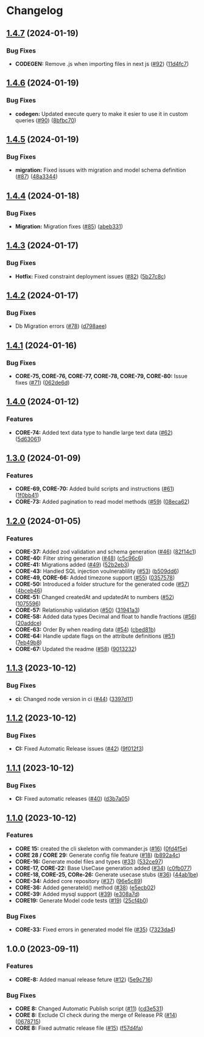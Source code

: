 # Changelog

## [1.4.7](https://github.com/Shanaka11/FTD_Core/compare/v1.4.6...v1.4.7) (2024-01-19)


### Bug Fixes

* **CODEGEN:** Remove .js when importing files in next js ([#92](https://github.com/Shanaka11/FTD_Core/issues/92)) ([11d4fc7](https://github.com/Shanaka11/FTD_Core/commit/11d4fc793fd592492e1b4ba078a8489156ee56bb))

## [1.4.6](https://github.com/Shanaka11/FTD_Core/compare/v1.4.5...v1.4.6) (2024-01-19)


### Bug Fixes

* **codegen:** Updated execute query to make it esier to use it in custom queries ([#90](https://github.com/Shanaka11/FTD_Core/issues/90)) ([8bfbc70](https://github.com/Shanaka11/FTD_Core/commit/8bfbc7047f47d46ad230bbcd4ce64e3ab5d50001))

## [1.4.5](https://github.com/Shanaka11/FTD_Core/compare/v1.4.4...v1.4.5) (2024-01-19)


### Bug Fixes

* **migration:** Fixed issues with migration and model schema definition ([#87](https://github.com/Shanaka11/FTD_Core/issues/87)) ([48a3344](https://github.com/Shanaka11/FTD_Core/commit/48a3344af03f8b3eeeb765f8421ccca8c473ccec))

## [1.4.4](https://github.com/Shanaka11/FTD_Core/compare/v1.4.3...v1.4.4) (2024-01-18)


### Bug Fixes

* **Migration:** Migration fixes ([#85](https://github.com/Shanaka11/FTD_Core/issues/85)) ([abeb331](https://github.com/Shanaka11/FTD_Core/commit/abeb331e5f1c77b06813a9d104db910d2c62e264))

## [1.4.3](https://github.com/Shanaka11/FTD_Core/compare/v1.4.2...v1.4.3) (2024-01-17)


### Bug Fixes

* **Hotfix:** Fixed constraint deployment issues ([#82](https://github.com/Shanaka11/FTD_Core/issues/82)) ([5b27c8c](https://github.com/Shanaka11/FTD_Core/commit/5b27c8c63f2dbdb4e39178c7193a2ccf43d4b61c))

## [1.4.2](https://github.com/Shanaka11/FTD_Core/compare/v1.4.1...v1.4.2) (2024-01-17)


### Bug Fixes

* Db Migration errors ([#78](https://github.com/Shanaka11/FTD_Core/issues/78)) ([d798aee](https://github.com/Shanaka11/FTD_Core/commit/d798aeebb19e7fbe4cbfbebe2ab7fb9342527995))

## [1.4.1](https://github.com/Shanaka11/FTD_Core/compare/v1.4.0...v1.4.1) (2024-01-16)


### Bug Fixes

* **CORE-75, CORE-76, CORE-77, CORE-78, CORE-79, CORE-80:** Issue fixes ([#71](https://github.com/Shanaka11/FTD_Core/issues/71)) ([062de6d](https://github.com/Shanaka11/FTD_Core/commit/062de6db21aaa6a460fa3e69966571f96f181c08))

## [1.4.0](https://github.com/Shanaka11/FTD_Core/compare/v1.3.0...v1.4.0) (2024-01-12)


### Features

* **CORE-74:** Added text data type to handle large text data ([#62](https://github.com/Shanaka11/FTD_Core/issues/62)) ([5d63061](https://github.com/Shanaka11/FTD_Core/commit/5d63061925b697ab6e9e4daf0ba60c808b5cdd6e))

## [1.3.0](https://github.com/Shanaka11/FTD_Core/compare/v1.2.0...v1.3.0) (2024-01-09)


### Features

* **CORE-69, CORE-70:** Added build scripts and instructions ([#61](https://github.com/Shanaka11/FTD_Core/issues/61)) ([1f0bb41](https://github.com/Shanaka11/FTD_Core/commit/1f0bb410191c351b0fd81d2b424e2c1678edd5d5))
* **CORE-73:** Added pagination to read model methods ([#59](https://github.com/Shanaka11/FTD_Core/issues/59)) ([08eca62](https://github.com/Shanaka11/FTD_Core/commit/08eca622f43bb9f0992083ac9f666bb861bf7069))

## [1.2.0](https://github.com/Shanaka11/FTD_Core/compare/v1.1.3...v1.2.0) (2024-01-05)


### Features

* **CORE-37:** Added zod validation and schema generation ([#46](https://github.com/Shanaka11/FTD_Core/issues/46)) ([82f14c1](https://github.com/Shanaka11/FTD_Core/commit/82f14c167d07b7d701de7bc0e47fcb72055324fe))
* **CORE-40:** Filter string generation ([#48](https://github.com/Shanaka11/FTD_Core/issues/48)) ([c5c96c6](https://github.com/Shanaka11/FTD_Core/commit/c5c96c62e66529659bdc9b4c976b0fedbaf7a944))
* **CORE-41:** Migrations added ([#49](https://github.com/Shanaka11/FTD_Core/issues/49)) ([52b2eb3](https://github.com/Shanaka11/FTD_Core/commit/52b2eb38323ba57979b8116790907db745a87241))
* **CORE-43:** Handled SQL injection voulnerablility ([#53](https://github.com/Shanaka11/FTD_Core/issues/53)) ([b509dd6](https://github.com/Shanaka11/FTD_Core/commit/b509dd62658783ec73bbd56e63ea56954bd6a19a))
* **CORE-49, CORE-66:** Added timezone support ([#55](https://github.com/Shanaka11/FTD_Core/issues/55)) ([0357578](https://github.com/Shanaka11/FTD_Core/commit/03575781d6c43d43ef146b68d733974d85eb76b2))
* **CORE-50:** Introduced a folder structure for the generated code ([#57](https://github.com/Shanaka11/FTD_Core/issues/57)) ([4bceb46](https://github.com/Shanaka11/FTD_Core/commit/4bceb4612664586b8b1b214727c31e531f54b98d))
* **CORE-51:** Changed createdAt and updatedAt to numbers ([#52](https://github.com/Shanaka11/FTD_Core/issues/52)) ([1075596](https://github.com/Shanaka11/FTD_Core/commit/1075596abadc0a5b767cce7feb5d5bc58790949f))
* **CORE-57:** Relationship validation ([#50](https://github.com/Shanaka11/FTD_Core/issues/50)) ([31941a3](https://github.com/Shanaka11/FTD_Core/commit/31941a3672a1af02d01ef3a3c70253dda5fa17dc))
* **CORE-58:** Added data types Decimal and float to handle fractions ([#56](https://github.com/Shanaka11/FTD_Core/issues/56)) ([20addce](https://github.com/Shanaka11/FTD_Core/commit/20addceff0ea5804574d3b903c522429910285af))
* **CORE-63:** Order By when reading data ([#54](https://github.com/Shanaka11/FTD_Core/issues/54)) ([cbed81b](https://github.com/Shanaka11/FTD_Core/commit/cbed81b095791e530952b09912ed15087b464929))
* **CORE-64:** Handle update flags on the attribute definitions ([#51](https://github.com/Shanaka11/FTD_Core/issues/51)) ([7eb49b8](https://github.com/Shanaka11/FTD_Core/commit/7eb49b8c9b61c8ffa19d3fbf77ad02cace2dae80))
* **CORE-67:** Updated the readme ([#58](https://github.com/Shanaka11/FTD_Core/issues/58)) ([9013232](https://github.com/Shanaka11/FTD_Core/commit/90132329b034fe8af300e1ae805e8f89ed7ca249))

## [1.1.3](https://github.com/Shanaka11/FTD_Core/compare/v1.1.2...v1.1.3) (2023-10-12)


### Bug Fixes

* **ci:** Changed node version in ci ([#44](https://github.com/Shanaka11/FTD_Core/issues/44)) ([3397d11](https://github.com/Shanaka11/FTD_Core/commit/3397d114db7d1f61fc6314b97f40f2a6c17e3f6f))

## [1.1.2](https://github.com/Shanaka11/FTD_Core/compare/v1.1.1...v1.1.2) (2023-10-12)


### Bug Fixes

* **CI:** Fixed Automatic Release issues ([#42](https://github.com/Shanaka11/FTD_Core/issues/42)) ([9f012f3](https://github.com/Shanaka11/FTD_Core/commit/9f012f381a87df923c89af8b661a98d5a5c28fe2))

## [1.1.1](https://github.com/Shanaka11/FTD_Core/compare/v1.1.0...v1.1.1) (2023-10-12)


### Bug Fixes

* **CI:** Fixed automatic releases ([#40](https://github.com/Shanaka11/FTD_Core/issues/40)) ([d3b7a05](https://github.com/Shanaka11/FTD_Core/commit/d3b7a05be49f2922ed92c1c5af22a4eb7cdbd956))

## [1.1.0](https://github.com/Shanaka11/FTD_Core/compare/v1.0.0...v1.1.0) (2023-10-12)


### Features

* **CORE 15:** created the cli skeleton with commander.js ([#16](https://github.com/Shanaka11/FTD_Core/issues/16)) ([0fd4f5e](https://github.com/Shanaka11/FTD_Core/commit/0fd4f5eaf306eea4b845fa4a4f4399d4291bafe1))
* **CORE 28 / CORE 29:** Generate config file feature ([#18](https://github.com/Shanaka11/FTD_Core/issues/18)) ([b892a4c](https://github.com/Shanaka11/FTD_Core/commit/b892a4c0d3f7da619351ebffdfdcefdb76f87214))
* **CORE-16:** Generate model files and types ([#33](https://github.com/Shanaka11/FTD_Core/issues/33)) ([532ce97](https://github.com/Shanaka11/FTD_Core/commit/532ce97720d403988dfbbf96607f7c3e48c6bb9f))
* **CORE-17, CORE-22:** Base UseCase generation added ([#34](https://github.com/Shanaka11/FTD_Core/issues/34)) ([c0fb077](https://github.com/Shanaka11/FTD_Core/commit/c0fb077150a0fb22a70a2c4ddc7ba0d8f58397e0))
* **CORE-18, CORE-25, CORe-26:** Generate usecase stubs ([#36](https://github.com/Shanaka11/FTD_Core/issues/36)) ([44ab1be](https://github.com/Shanaka11/FTD_Core/commit/44ab1becf8c0547e8e09424d939ced9ae503b6b2))
* **CORE-34:** Added core repository ([#37](https://github.com/Shanaka11/FTD_Core/issues/37)) ([96e5c89](https://github.com/Shanaka11/FTD_Core/commit/96e5c892573170b7fbf9c7f0e545ed183e45ef51))
* **CORE-36:** Added generateId() method ([#38](https://github.com/Shanaka11/FTD_Core/issues/38)) ([e5ecb02](https://github.com/Shanaka11/FTD_Core/commit/e5ecb02124adbf1e0308cfe0ccef7fbee8c80cea))
* **CORE-39:** Added mysql support ([#39](https://github.com/Shanaka11/FTD_Core/issues/39)) ([e308a7d](https://github.com/Shanaka11/FTD_Core/commit/e308a7de95d69da41b52550b0ff13fded9dbd770))
* **CORE19:** Generate Model code tests ([#19](https://github.com/Shanaka11/FTD_Core/issues/19)) ([25cf4b0](https://github.com/Shanaka11/FTD_Core/commit/25cf4b05e8c5a9516fe141e99201d99f98e9a8cd))


### Bug Fixes

* **CORE-33:** Fixed errors in generated model file ([#35](https://github.com/Shanaka11/FTD_Core/issues/35)) ([7323da4](https://github.com/Shanaka11/FTD_Core/commit/7323da42f60ab61756dedbe126e7097e2aeff6f8))

## 1.0.0 (2023-09-11)


### Features

* **CORE-8:** Added manual release feture ([#12](https://github.com/Shanaka11/FTD_Core/issues/12)) ([5e9c716](https://github.com/Shanaka11/FTD_Core/commit/5e9c716b4b6225cfdb69bd454330b0f14fb411e0))


### Bug Fixes

* **CORE 8:** Changed Automatic Publish script ([#11](https://github.com/Shanaka11/FTD_Core/issues/11)) ([cd3e531](https://github.com/Shanaka11/FTD_Core/commit/cd3e5316c0dd1d19f81f833dd286fd50f8f477e4))
* **CORE 8:** Exclude CI check during the merge of Release PR ([#14](https://github.com/Shanaka11/FTD_Core/issues/14)) ([0678715](https://github.com/Shanaka11/FTD_Core/commit/0678715a1affea1ec4e1445f7307e504bbbf10f4))
* **CORE 8:** Fixed autmatic release file ([#15](https://github.com/Shanaka11/FTD_Core/issues/15)) ([f57d4fa](https://github.com/Shanaka11/FTD_Core/commit/f57d4fa8e358a6c2689a8123d29ff2fc4f2a5d3e))
